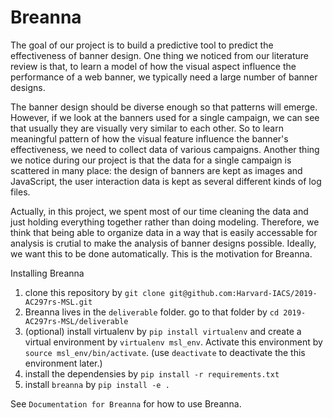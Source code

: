 # Breanna

The goal of our project is to build a predictive tool to predict the effectiveness of banner design. One thing we noticed from our literature review is that, to learn a model of how the visual aspect influence the performance of a web banner, we typically need a large number of banner designs. 

The banner design should be diverse enough so that patterns will emerge. However, if we look at the banners used for a single campaign, we can see that usually they are visually very similar to each other. So to learn meaningful pattern of how the visual feature influence the banner's effectiveness, we need to collect data of various campaigns. Another thing we notice during our project is that the data for a single campaign is scattered in many place: the design of banners are kept as images and JavaScript, the user interaction data is kept as several different kinds of log files. 

Actually, in this project, we spent most of our time cleaning the data and just holding everything together rather than doing modeling. Therefore, we think that being able to organize data in a way that is easily accessable for analysis is crutial to make the analysis of banner designs possible. Ideally, we want this to be done automatically. This is the motivation for Breanna.

Installing Breanna

1. clone this repository by `git clone git@github.com:Harvard-IACS/2019-AC297rs-MSL.git`
2. Breanna lives in the `deliverable` folder. go to that folder by `cd 2019-AC297rs-MSL/deliverable`
3. (optional) install virtualenv by `pip install virtualenv` and create a virtual environment by `virtualenv msl_env`. Activate this environment by `source msl_env/bin/activate`. (use `deactivate` to deactivate the this environment later.)
4. install the dependensies by `pip install -r requirements.txt`
5. install `breanna` by `pip install -e .`

See `Documentation for Breanna` for how to use Breanna.